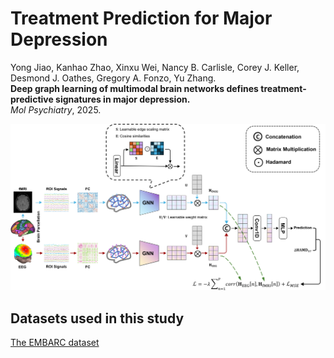 # **Treatment Prediction for Major Depression**

Yong Jiao, Kanhao Zhao, Xinxu Wei, Nancy B. Carlisle, Corey J. Keller, Desmond J. Oathes, Gregory A. Fonzo, Yu Zhang.  
**Deep graph learning of multimodal brain networks defines treatment-predictive signatures in major depression.**  
*Mol Psychiatry*, 2025. 

<div align=center>
<img src="https://github.com/YongJiao10/MultimodalGraph4MDD/blob/main/flowchart.png" width="1000">
</div>

## Datasets used in this study
[The EMBARC dataset](https://nda.nih.gov/edit_collection.html?id=2199) <br />
